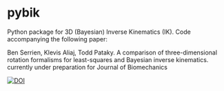 # pybik
Python package for 3D (Bayesian) Inverse Kinematics (IK). Code accompanying the following paper:

Ben Serrien, Klevis Aliaj, Todd Pataky. A comparison of three-dimensional rotation formalisms for least-squares and Bayesian inverse kinematics. currently under preparation for Journal of Biomechanics

<a href="https://zenodo.org/badge/latestdoi/296637270"><img src="https://zenodo.org/badge/296637270.svg" alt="DOI"></a>
